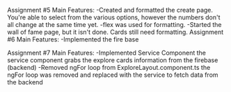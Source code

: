 Assignment #5 
Main Features:
  -Created and formatted the create page. You're able to select from the various options, however the numbers don't all change at the same time yet. 
      -flex was used for formatting.
  -Started the wall of fame page, but it isn't done. Cards still need formatting.
  Assignment #6 
  Main Features:
    -Implemented the fire base
  
  Assignment #7 
  Main Features:
    -Implemented Service Component
        the service component grabs the explore cards information from the firebase (backend)
    -Removed ngFor loop from ExploreLayout.component.ts 
        the ngFor loop was removed and replaced with the service to fetch data from the backend


